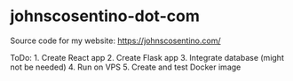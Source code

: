 # johnscosentino-dot-com
Source code for my website: https://johnscosentino.com/

ToDo:
	1. Create React app
	2. Create Flask app
	3. Integrate database (might not be needed)
	4. Run on VPS
	5. Create and test Docker image
